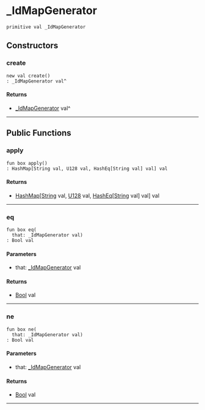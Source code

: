 # _IdMapGenerator

```pony
primitive val _IdMapGenerator
```

## Constructors

### create

```pony
new val create()
: _IdMapGenerator val^
```

#### Returns

* [_IdMapGenerator](wallaroo-core-initialization-_IdMapGenerator) val^

---

## Public Functions

### apply

```pony
fun box apply()
: HashMap[String val, U128 val, HashEq[String val] val] val
```

#### Returns

* [HashMap](collections-HashMap)\[[String](builtin-String) val, [U128](builtin-U128) val, [HashEq](collections-HashEq)\[[String](builtin-String) val\] val\] val

---

### eq

```pony
fun box eq(
  that: _IdMapGenerator val)
: Bool val
```
#### Parameters

*   that: [_IdMapGenerator](wallaroo-core-initialization-_IdMapGenerator) val

#### Returns

* [Bool](builtin-Bool) val

---

### ne

```pony
fun box ne(
  that: _IdMapGenerator val)
: Bool val
```
#### Parameters

*   that: [_IdMapGenerator](wallaroo-core-initialization-_IdMapGenerator) val

#### Returns

* [Bool](builtin-Bool) val

---

